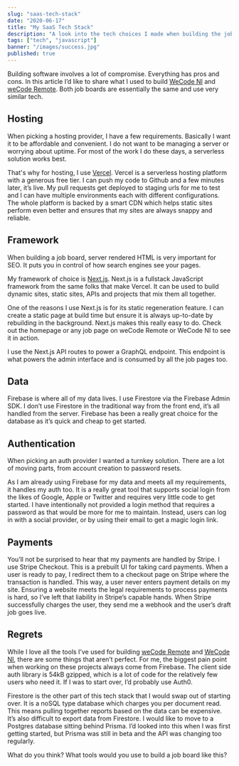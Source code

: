 ```yaml
---
slug: "saas-tech-stack"
date: "2020-06-17"
title: "My SaaS Tech Stack"
description: "A look into the tech choices I made when building the job boards, WeCode NI and WeCode Remote."
tags: ["tech", "javascript"]
banner: "/images/success.jpg"
published: true
---
```


Building software involves a lot of compromise. Everything has pros and cons. In this article I’d like to share what I used to build [WeCode NI](https://wecodeni.com) and [weCode Remote](https://wecoderemote.com). Both job boards are essentially the same and use very similar tech.

## Hosting

When picking a hosting provider, I have a few requirements. Basically I want it to be affordable and convenient. I do not want to be managing a server or worrying about uptime. For most of the work I do these days, a serverless solution works best.

That's why for hosting, I use [Vercel](https://vercel.com). Vercel is a serverless hosting platform with a generous free tier. I can push my code to Github and a few minutes later, it’s live. My pull requests get deployed to staging urls for me to test and I can have multiple environments each with different configurations.
The whole platform is backed by a smart CDN which helps static sites perform even better and ensures that my sites are always snappy and reliable.

## Framework

When building a job board, server rendered HTML is very important for SEO. It puts you in control of how search engines see your pages.

My framework of choice is [Next.js](https://nextjs.org). Next.js is a fullstack JavaScript framework from the same folks that make Vercel. It can be used to build dynamic sites, static sites, APIs and projects that mix them all together.

One of the reasons I use Next.js is for its static regeneration feature. I can create a static page at build time but ensure it is always up-to-date by rebuilding in the background. Next.js makes this really easy to do. Check out the homepage or any job page on weCode Remote or WeCode NI to see it in action.

I use the Next.js API routes to power a GraphQL endpoint. This endpoint is what powers the admin interface and is consumed by all the job pages too.

## Data

Firebase is where all of my data lives. I use Firestore via the Firebase Admin SDK. I don’t use Firestore in the traditional way from the front end, it’s all handled from the server. Firebase has been a really great choice for the database as it’s quick and cheap to get started.

## Authentication

When picking an auth provider I wanted a turnkey solution. There are a lot of moving parts, from account creation to password resets.

As I am already using Firebase for my data and meets all my requirements, it handles my auth too. It is a really great tool that supports social login from the likes of Google, Apple or Twitter and requires very little code to get started. I have intentionally not provided a login method that requires a password as that would be more for me to maintain. Instead, users can log in with a social provider, or by using their email to get a magic login link.

## Payments

You’ll not be surprised to hear that my payments are handled by Stripe. I use Stripe Checkout. This is a prebuilt UI for taking card payments. When a user is ready to pay, I redirect them to a checkout page on Stripe where the transaction is handled. This way, a user never enters payment details on my site. Ensuring a website meets the legal requirements to process payments is hard, so I’ve left that liability in Stripe’s capable hands. When Stripe successfully charges the user, they send me a webhook and the user’s draft job goes live.

## Regrets

While I love all the tools I’ve used for building [weCode Remote](https://wecoderemote.com) and [WeCode NI](https://wecodeni.com), there are some things that aren’t perfect. For me, the biggest pain point when working on these projects always come from Firebase. The client side auth library is 54kB gzipped, which is a lot of code for the relatively few users who need it. If I was to start over, I’d probably use Auth0.

Firestore is the other part of this tech stack that I would swap out of starting over. It is a noSQL type database which charges you per document read. This means pulling together reports based on the data can be expensive. It’s also difficult to export data from Firestore. I would like to move to a Postgres database sitting behind Prisma. I’d looked into this when I was first getting started, but Prisma was still in beta and the API was changing too regularly.

What do you think? What tools would you use to build a job board like this?
